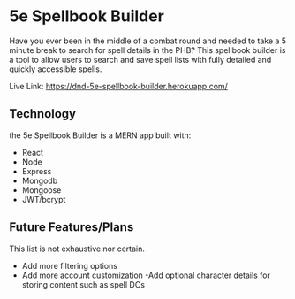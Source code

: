 # 5e Spellbook Builder

Have you ever been in the middle of a combat round and needed to take a 5 minute break to search for spell details in the PHB? This spellbook builder is a tool to allow users to search and save spell lists with fully detailed and quickly accessible spells.

Live Link: https://dnd-5e-spellbook-builder.herokuapp.com/


## Technology

the 5e Spellbook Builder is a MERN app built with:

- React
- Node
- Express
- Mongodb
- Mongoose
- JWT/bcrypt

## Future Features/Plans

This list is not exhaustive nor certain.
 
- Add more filtering options
- Add more account customization
-Add optional character details for storing content such as spell DCs
